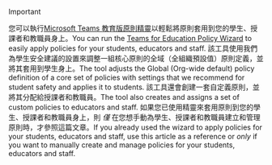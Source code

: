> [!IMPORTANT]
> <span data-ttu-id="37c43-101">您可以執行[Microsoft Teams 教育版原則精靈](../easy-policy-setup-edu.md)以輕鬆將原則套用到您的學生、授課者和教職員身上。</span><span class="sxs-lookup"><span data-stu-id="37c43-101">You can run the [Teams for Education Policy Wizard](../easy-policy-setup-edu.md) to easily apply policies for your students, educators and staff.</span></span> <span data-ttu-id="37c43-102">該工具使用我們為學生安全建議的設置來調整一組核心原則的全域（全組織預設值）原則定義，並將其套用到學生身上。</span><span class="sxs-lookup"><span data-stu-id="37c43-102">The tool adjusts the Global (Org-wide default) policy definition of a core set of policies with settings that we recommend for student safety and applies it to students.</span></span> <span data-ttu-id="37c43-103">該工具還會創建一套自定義原則，並將其分配給授課者和教職員。</span><span class="sxs-lookup"><span data-stu-id="37c43-103">The tool also creates and assigns a set of custom policies to educators and staff.</span></span> <span data-ttu-id="37c43-104">如果您已使用精靈來套用原則到您的學生、授課者和教職員身上，則 *僅* 在您想手動為學生、授課者和教職員建立和管理原則時，才參照這篇文章。</span><span class="sxs-lookup"><span data-stu-id="37c43-104">If you already used the wizard to apply policies for your students, educators and staff, use this article as a reference or *only* if you want to manually create and manage policies for your students, educators and staff.</span></span>
